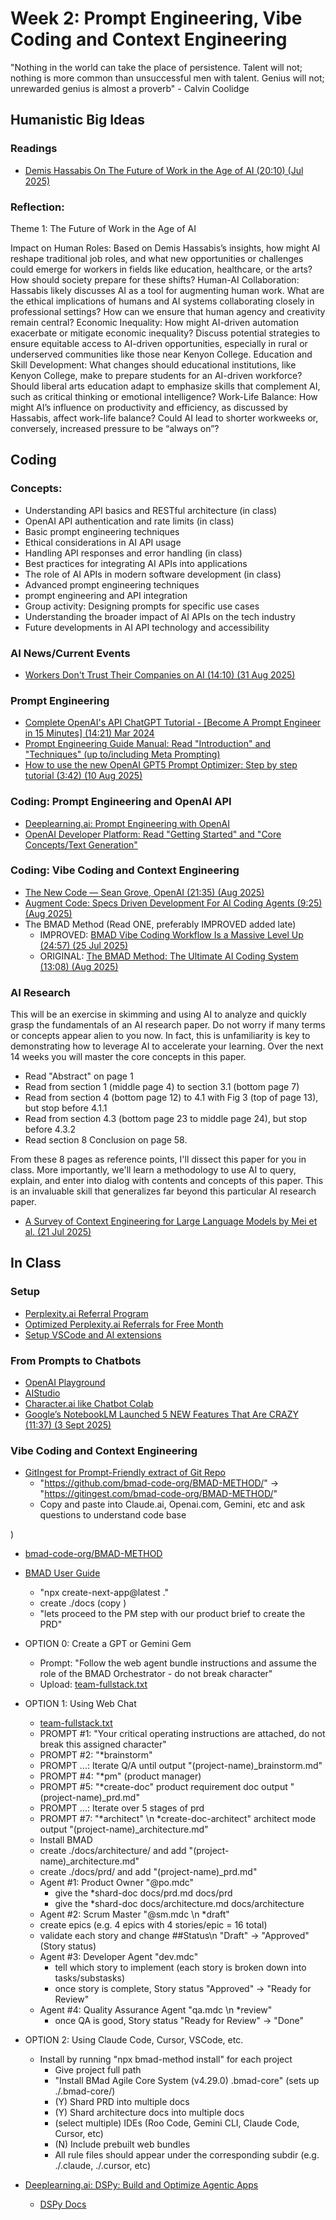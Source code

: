 # Week 2: Prompt Engineering, Vibe Coding and Context Engineering

"Nothing in the world can take the place of persistence. Talent will not; nothing is more common than unsuccessful men with talent. Genius will not; unrewarded genius is almost a proverb" - Calvin Coolidge

## **Humanistic Big Ideas**

### Readings

* [Demis Hassabis On The Future of Work in the Age of AI (20:10) (Jul 2025)](https://www.youtube.com/watch?v=CRraHg4Ks_g)

### Reflection:

Theme 1: The Future of Work in the Age of AI

Impact on Human Roles: Based on Demis Hassabis’s insights, how might AI reshape traditional job roles, and what new opportunities or challenges could emerge for workers in fields like education, healthcare, or the arts? How should society prepare for these shifts?
Human-AI Collaboration: Hassabis likely discusses AI as a tool for augmenting human work. What are the ethical implications of humans and AI systems collaborating closely in professional settings? How can we ensure that human agency and creativity remain central?
Economic Inequality: How might AI-driven automation exacerbate or mitigate economic inequality? Discuss potential strategies to ensure equitable access to AI-driven opportunities, especially in rural or underserved communities like those near Kenyon College.
Education and Skill Development: What changes should educational institutions, like Kenyon College, make to prepare students for an AI-driven workforce? Should liberal arts education adapt to emphasize skills that complement AI, such as critical thinking or emotional intelligence?
Work-Life Balance: How might AI’s influence on productivity and efficiency, as discussed by Hassabis, affect work-life balance? Could AI lead to shorter workweeks or, conversely, increased pressure to be “always on”?

## **Coding**

### Concepts:

* Understanding API basics and RESTful architecture (in class)
* OpenAI API authentication and rate limits (in class)
* Basic prompt engineering techniques
* Ethical considerations in AI API usage
* Handling API responses and error handling (in class)
* Best practices for integrating AI APIs into applications
* The role of AI APIs in modern software development (in class)
* Advanced prompt engineering techniques
* prompt engineering and API integration
* Group activity: Designing prompts for specific use cases
* Understanding the broader impact of AI APIs on the tech industry
* Future developments in AI API technology and accessibility

### AI News/Current Events

* [Workers Don't Trust Their Companies on AI (14:10) (31 Aug 2025)](https://www.youtube.com/watch?v=lxLz5xqVR9A)
  
### Prompt Engineering

* [Complete OpenAI's API ChatGPT Tutorial - [Become A Prompt Engineer in 15 Minutes] (14:21) Mar 2024](https://www.youtube.com/watch?v=NiQ_9xwS4v8)
* [Prompt Engineering Guide Manual: Read "Introduction" and "Techniques" (up to/including Meta Prompting)](https://www.promptingguide.ai/applications/finetuning-gpt4o)
* [How to use the new OpenAI GPT5 Prompt Optimizer: Step by step tutorial (3:42) (10 Aug 2025)](https://www.youtube.com/watch?v=FvTPcfSKsVs)

### Coding: Prompt Engineering and OpenAI API

* [Deeplearning.ai: Prompt Engineering with OpenAI](https://learn.deeplearning.ai/courses/chatgpt-prompt-eng/lesson/2/guidelines)
* [OpenAI Developer Platform: Read "Getting Started" and "Core Concepts/Text Generation"](https://platform.openai.com/docs/overview)

### Coding: Vibe Coding and Context Engineering

* [The New Code — Sean Grove, OpenAI (21:35) (Aug 2025)](https://www.youtube.com/watch?v=8rABwKRsec4)
* [Augment Code: Specs Driven Development For AI Coding Agents (9:25) (Aug 2025)](https://www.youtube.com/watch?v=1jIo7bvIpIo)
* The BMAD Method (Read ONE, preferably IMPROVED added late)
  * IMPROVED: [BMAD Vibe Coding Workflow Is a Massive Level Up (24:57) (25 Jul 2025)](https://www.youtube.com/watch?v=Sosf8Z0T_M8)
  * ORIGINAL: [The BMAD Method: The Ultimate AI Coding System (13:08) (Aug 2025)](https://www.youtube.com/watch?v=fD8NLPU0WYU)

### AI Research

This will be an exercise in skimming and using AI to analyze and quickly grasp the fundamentals of an AI research paper. Do not worry if many terms or concepts appear alien to you now. In fact, this is unfamiliarity is key to demonstrating how to leverage AI to accelerate your learning. Over the next 14 weeks you will master the core concepts in this paper.

- Read "Abstract" on page 1
- Read from section 1 (middle page 4) to section 3.1 (bottom page 7)
- Read from section 4 (bottom page 12) to 4.1 with Fig 3 (top of page 13), but stop before 4.1.1
- Read from section 4.3 (bottom page 23 to middle page 24), but stop before 4.3.2
- Read section 8 Conclusion on page 58.
   
From these 8 pages as reference points, I'll dissect this paper for you in class. More importantly, we'll learn a methodology to use AI to query, explain, and enter into dialog with contents and concepts of this paper. This is an invaluable skill that generalizes far beyond this particular AI research paper.  

* [A Survey of Context Engineering for Large Language Models by Mei et al. (21 Jul 2025)](https://arxiv.org/pdf/2507.13334)

## In Class

### Setup

* [Perplexity.ai Referral Program](https://www.perplexity.ai/help-center/en/articles/10964633-student-referrals)
* [Optimized Perplexity.ai Referrals for Free Month](https://chatgpt.com/share/68b90e66-abb0-800d-a0ba-1e7a1f94b761)
* [Setup VSCode and AI extensions]()
  
### From Prompts to Chatbots

* [OpenAI Playground]()
* [AIStudio]()
* [Character.ai like Chatbot Colab]()
* [Google’s NotebookLM Launched 5 NEW Features That Are CRAZY (11:37) (3 Sept 2025)](https://www.youtube.com/watch?v=hT40_UXCy3Y)

### Vibe Coding and Context Engineering

* [GitIngest for Prompt-Friendly extract of Git Repo](https://github.com/coderamp-labs/gitingest)
  * "https://github.com/bmad-code-org/BMAD-METHOD/" -> "https://gitingest.com/bmad-code-org/BMAD-METHOD/"
  * Copy and paste into Claude.ai, Openai.com, Gemini, etc and ask questions to understand code base

)
* [bmad-code-org/BMAD-METHOD](https://github.com/bmad-code-org/BMAD-METHOD)
* [BMAD User Guide](https://github.com/bmad-code-org/BMAD-METHOD/blob/main/docs/user-guide.md)
  * "npx create-next-app@latest ."
  * create ./docs (copy )
  * "lets proceed to the PM step with our product brief to create the PRD"

* OPTION 0: Create a GPT or Gemini Gem
  * Prompt: "Follow the web agent bundle instructions and assume the role of the BMAD Orchestrator - do not break character"
  * Upload: [team-fullstack.txt](https://github.com/bmad-code-org/BMAD-METHOD/blob/main/dist/teams/team-fullstack.txt)
* OPTION 1: Using Web Chat
  * [team-fullstack.txt](https://github.com/bmad-code-org/BMAD-METHOD/blob/main/dist/teams/team-fullstack.txt)
  * PROMPT #1: "Your critical operating instructions are attached, do not break this assigned character"
  * PROMPT #2: "*brainstorm"
  * PROMPT ...: Iterate Q/A until output "(project-name)_brainstorm.md"
  * PROMPT #4: "*pm" (product manager)
  * PROMPT #5: "*create-doc" product requirement doc output "(project-name)_prd.md"
  * PROMPT ...: Iterate over 5 stages of prd
  * PROMPT #7: "*architect" \n *create-doc-architect" architect mode output "(project-name)_architecture.md"
  * Install BMAD
  * create ./docs/architecture/ and add "(project-name)_architecture.md"
  * create ./docs/prd/ and add "(project-name)_prd.md"
  * Agent #1: Product Owner "@po.mdc"
    * give the *shard-doc docs/prd.md docs/prd
    * give the *shard-doc docs/architecture.md docs/architecture
  * Agent #2: Scrum Master "@sm.mdc \n *draft"
  * create epics (e.g. 4 epics with 4 stories/epic = 16 total)
  * validate each story and change ##Status\n "Draft" -> "Approved" (Story status)
  * Agent #3: Developer Agent "dev.mdc"
    * tell which story to implement (each story is broken down into tasks/substasks)
    * once story is complete, Story status "Approved" -> "Ready for Review"
  * Agent #4: Quality Assurance Agent "qa.mdc \n *review"
    * once QA is good, Story status "Ready for Review" -> "Done"
* OPTION 2: Using Claude Code, Cursor, VSCode, etc.
  * Install by running "npx bmad-method install" for each project
    * Give project full path
    * "Install BMad Agile Core System (v4.29.0) .bmad-core" (sets up ./.bmad-core/)
    * (Y) Shard PRD into multiple docs
    * (Y) Shard architecture docs into multiple docs
    * (select multiple) IDEs (Roo Code, Gemini CLI, Claude Code, Cursor, etc)
    * (N) Include prebuilt web bundles 
    * All rule files should appear under the corresponding subdir (e.g. ./.claude, ./.cursor, etc)




* [Deeplearning.ai: DSPy: Build and Optimize Agentic Apps](https://learn.deeplearning.ai/courses/dspy-build-optimize-agentic-apps/lesson/wwje4/debug-your-dspy-agent-with-mlflow-tracing)
  * [DSPy Docs](https://dspy.ai/)

